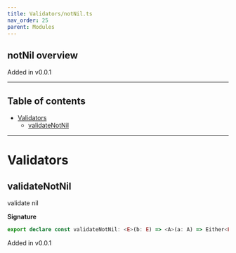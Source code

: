 ```yaml
---
title: Validators/notNil.ts
nav_order: 25
parent: Modules
---
```


## notNil overview

Added in v0.0.1

---

<h2 class="text-delta">Table of contents</h2>

- [Validators](#validators)
  - [validateNotNil](#validatenotnil)

---

# Validators

## validateNotNil

validate nil

**Signature**

```ts
export declare const validateNotNil: <E>(b: E) => <A>(a: A) => Either<E, A>
```

Added in v0.0.1
